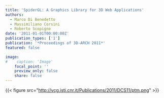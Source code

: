 ```yaml
---
title: 'SpiderGL: A Graphics Library for 3D Web Applications'
authors:
  - Marco Di Benedetto
  - Massimiliano Corsini
  - Roberto Scopigno
date: '2011-01-01T00:00:00Z'
publication_types: ['1']
publication: '*Proceedings of 3D-ARCH 2011*'
featured: false

image:
#    caption: 'Image'
    focal_point: ''
    preview_only: false
    share: false
---
```

{{< figure src="http://vcg.isti.cnr.it/Publications/2011/DCS11/ptm.png" >}}
